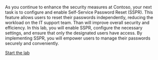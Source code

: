 

As you continue to enhance the security measures at Contoso, your next task is to configure and enable Self-Service Password Reset (SSPR). This feature allows users to reset their passwords independently, reducing the workload on the IT support team. Than will improve overall security and efficiency. In this lab, you will enable SSPR, configure the necessary settings, and ensure that only the designated users have access. By implementing SSPR, you will empower users to manage their passwords securely and conveniently.

[Start the lab](https://microsoftlearning.github.io/APL-0501-Get-started-Microsoft-Entra-Management-Tasks/Instructions/Labs/04-perform-basic-sspr-tasks.html)
